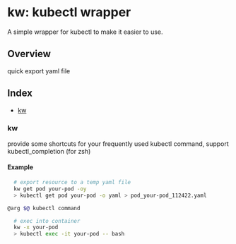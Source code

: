 # kw: kubectl wrapper

A simple wrapper for kubectl to make it easier to use.

## Overview

quick export yaml file

## Index

* [kw](#kw)

### kw

provide some shortcuts for your frequently used kubectl command, support kubectl_completion (for zsh)

#### Example

```bash
  # export resource to a temp yaml file
  kw get pod your-pod -oy
  > kubectl get pod your-pod -o yaml > pod_your-pod_112422.yaml

@arg $@ kubectl command
```

```bash
  # exec into container
  kw -x your-pod 
  > kubectl exec -it your-pod -- bash
```